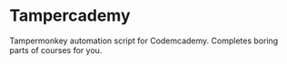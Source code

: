 # Tampercademy
Tampermonkey automation script for Codemcademy. Completes boring parts of courses for you.
